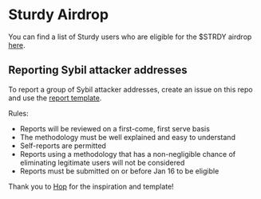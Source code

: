 # Sturdy Airdrop

You can find a list of Sturdy users who are eligible for the $STRDY airdrop [here](https://docs.google.com/spreadsheets/d/1pJNdasVTW-dhhuUic3hFuwfCULcAUd_xYCRf-yAHZzw/edit?usp=sharing). 


## Reporting Sybil attacker addresses

To report a group of Sybil attacker addresses, create an issue on this repo and use the [report template](https://github.com/sturdyfi/sturdy-airdrop-sybil/blob/main/template.md).

Rules:
* Reports will be reviewed on a first-come, first serve basis
* The methodology must be well explained and easy to understand
* Self-reports are permitted
* Reports using a methodology that has a non-negligible chance of eliminating legitimate users will not be considered
* Reports must be submitted on or before Jan 16 to be eligible

Thank you to [Hop](https://hop.exchange/) for the inspiration and template!

